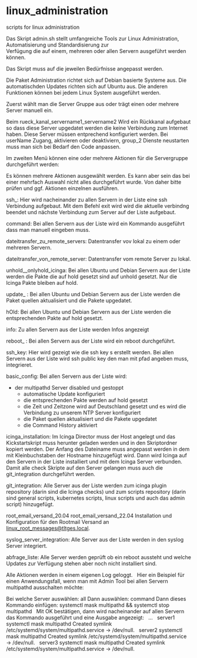 # linux_administration
scripts for linux administration

Das Skript admin.sh stellt umfangreiche Tools zur Linux Administration, Automatisierung und Standardisierung zur  
Verfügung die auf einem, mehreren oder allen Servern ausgeführt werden können.

Das Skript muss auf die jeweilen Bedürfnisse angepasst werden.

Die Paket Administration richtet sich auf Debian basierte Systeme aus. Die automatischden Updates richten sich auf Ubuntu aus.
Die anderen Funktionen können bei jedem Linux System ausgeführt werden.

Zuerst wählt man die Server Gruppe aus oder trägt einen oder mehrere Server manuell ein.

Beim
rueck_kanal_servername1_servername2
Wird ein Rückkanal aufgebaut so dass diese Server upgedatet werden die keine Verbindung zum Internet haben. Diese Server müssen entprechend konfiguriert werden.
Bei userName Zugang, aktivieren oder deaktiviern, group_2 Dienste neustarten muss man sich bei Bedarf den Code anpassen.


Im zweiten Menü können eine oder mehrere Aktionen für die Servergruppe durchgeführt werden:
	
Es können mehrere Aktionen ausgewählt werden. Es kann aber sein das bei einer mehrfach Auswahl nicht alles durchgeführt wurde. Von daher bitte prüfen und ggf. Aktionen einzelnen ausführen.


ssh_: 
Hier wird nacheinander zu allen Servern in der Liste eine ssh Verbindung aufgebaut. Mit dem Befehl exit wird wird die aktuelle verbindng beendet und nächste Verbindung zum Server auf der Liste aufgebaut.

command:
Bei allen Servern aus der Liste wird ein Kommando ausgeführt dass man manuell eingeben muss.

dateitransfer_zu_remote_servers: 
Datentransfer vov lokal zu einem oder mehreren Servern.

dateitransfer_von_remote_server:
Datentransfer vom remote Server zu lokal.

unhold__onlyhold_icinga:
Bei allen Ubuntu und Debian Servern aus der Liste werden die Pakte die auf hold gesetzt sind auf unhold gesetzt. Nur die Icinga Pakte bleiben auf hold.

update_ :
Bei allen Ubuntu und Debian Servern aus der Liste werden die Paket quellen aktualisiert und die Pakete upgedatet.

hOld:
Bei allen Ubuntu und Debian Servern aus der Liste werden die entsprechenden Pakte auf hold gesetzt.
 
info:
Zu allen Servern aus der Liste werden Infos angezeigt

reboot_ :
Bei allen Servern aus der Liste wird ein reboot durchgeführt.

ssh_key:
Hier wird gezeigt wie die ssh key s erstellt werden.
Bei allen Servern aus der Liste wird ssh public key den man mit pfad angeben muss, integrieret.

basic_config:
Bei allen Servern aus der Liste wird:
  - der multipathd Server disabled und gestoppt
	- automatische Update konfiguriert
	- die entsprechenden Pakte werden auf hold gesetzt
	- die Zeit und Zeitzone wird auf Deutschland gesetzt und es wird die Verbindung zu unserem NTP Server konfiguriert
	- die Paket quellen aktualisiert und die Pakete upgedatet
	- die Command History aktiviert

icinga_installation:
Im Icinga Director muss der Host angelegt und das Kickstartskript muss herunter geladen werden und in den Skriptordner kopiert werden. Der Anfang des Dateiname muss angepasst werden in dem mit Kleinbuchstaben der Hostname hinzugefügt wird.  Dann wird Icinga auf den Servern in der Liste installiert und mit dem Icinga Server verbunden. Damit alle check Skripte auf den Server gelangen muss auch die git_integration durchgeführt werden.

git_integration:
Alle Server aus der Liste werden zum icinga plugin repository (darin sind die Icinga checks) und zum scripts repository  (darin sind general scripts, kubernetes scripts, linux scripts und auch das admin script) hinzugefügt.

 root_email_versand_20.04
 root_email_versand_22.04
Installation und Konfiguration für den Rootmail Versand an linux_root_messages@tltges.local.

syslog_server_integration: 
Alle Server aus der Liste werden in den syslog Server integriert.

abfrage_liste:
Alle Server werden geprüft ob ein reboot aussteht und welche Updates zur Verfügung stehen aber noch nicht installiert sind.

Alle Aktionen werden in einem eigenen Log geloggt.
 
Hier ein Beispiel für einen Anwendungsfall, wenn man mit Admin Tool bei allen Servern multipathd ausschalten möchte:

Bei welche Server auswählen:     all
Dann auswählen:                  command
Dann dieses Kommando einfügen:   systemctl mask multipathd && systemctl stop multipathd
 
Mit OK bestätigen, dann wird nacheinander auf allen Servern das Kommando ausgeführt und eine Ausgabe angezeigt:
 
...
 
server1
systemctl mask multipathd
Created symlink /etc/systemd/system/multipathd.service → /dev/null.
 
server2
systemctl mask multipathd
Created symlink /etc/systemd/system/multipathd.service → /dev/null.
 
server3
systemctl mask multipathd
Created symlink /etc/systemd/system/multipathd.service → /dev/null.
